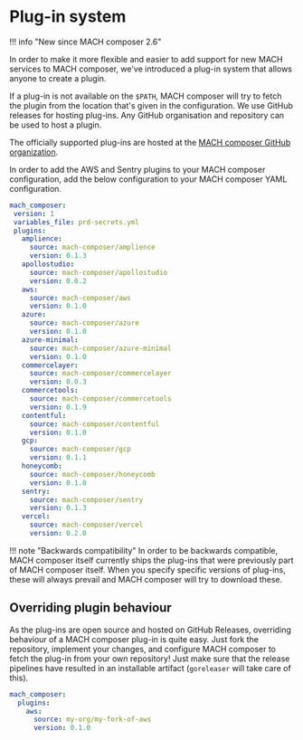 # Plug-in system
!!! info "New since MACH composer 2.6"

In order to make it more flexible and easier to add support for new MACH
services to MACH composer, we've introduced a plug-in system that allows anyone
to create a plugin.

If a plug-in is not available on the `$PATH`, MACH composer will try to fetch the
plugin from the location that's given in the configuration. We use GitHub
releases for hosting plug-ins. Any GitHub organisation and repository can be
used to host a plugin.

The officially supported plug-ins are hosted at the [MACH composer GitHub
organization](https://github.com/mach-composer?q=plugin&type=all&language=&sort=).

In order to add the AWS and Sentry plugins to your MACH composer configuration,
add the below configuration to your MACH composer YAML configuration.

```yaml
mach_composer:
 version: 1
 variables_file: prd-secrets.yml
 plugins:
   amplience:
     source: mach-composer/amplience
     version: 0.1.3
   apollostudio:
     source: mach-composer/apollostudio
     version: 0.0.2
   aws:
     source: mach-composer/aws
     version: 0.1.0
   azure:
     source: mach-composer/azure
     version: 0.1.0
   azure-minimal:
     source: mach-composer/azure-minimal
     version: 0.1.0
   commercelayer:
     source: mach-composer/commercelayer
     version: 0.0.3
   commercetools:
     source: mach-composer/commercetools
     version: 0.1.9
   contentful:
     source: mach-composer/contentful
     version: 0.1.0
   gcp:
     source: mach-composer/gcp
     version: 0.1.1
   honeycomb:
     source: mach-composer/honeycomb
     version: 0.1.0
   sentry:
     source: mach-composer/sentry
     version: 0.1.3
   vercel:
     source: mach-composer/vercel
     version: 0.2.0
```

!!! note "Backwards compatibility"
    In order to be backwards compatible, MACH composer itself currently ships the
    plug-ins that were previously part of MACH composer itself. When you specify
    specific versions of plug-ins, these will always prevail and MACH composer will
    try to download these.

## Overriding plugin behaviour

As the plug-ins are open source and hosted on GitHub Releases, overriding
behaviour of a MACH composer plug-in is quite easy. Just fork the repository,
implement your changes, and configure MACH composer to fetch the plug-in from
your own repository! Just make sure that the release pipelines have resulted in
an installable artifact (`goreleaser` will take care of this).

```yaml
mach_composer:
  plugins:
    aws:
      source: my-org/my-fork-of-aws
      version: 0.1.0
```
